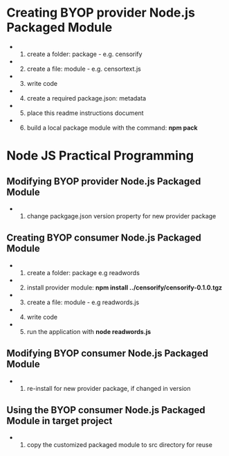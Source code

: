# Creating BYOP provider Node.js Packaged Module
- 1. create a folder: package - e.g. censorify 
- 2. create a file: module - e.g. censortext.js
- 3. write code
- 4. create a required package.json: metadata
- 5. place this readme instructions document
- 6. build a local package module with the command: **npm pack**

# Node JS Practical Programming
## Modifying BYOP provider Node.js Packaged Module
- 1. change packgage.json version property for new provider package

## Creating BYOP consumer Node.js Packaged Module
- 1. create a folder: package e.g readwords 
- 2. install provider module: **npm install ../censorify/censorify-0.1.0.tgz**
- 3. create a file: module - e.g readwords.js
- 4. write code
- 5. run the application with **node readwords.js**

## Modifying BYOP consumer Node.js Packaged Module
- 1. re-install for new provider package, if changed in version

## Using the BYOP consumer Node.js Packaged Module in target project
- 1. copy the customized packaged module to src directory for reuse
